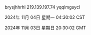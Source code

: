brysjhhrhl 219.139.197.74 yqqlmgsycl

2024年 11月 04日 星期一 04:30:02 CST

2024年 11月 03日 星期日 20:30:02 GMT
